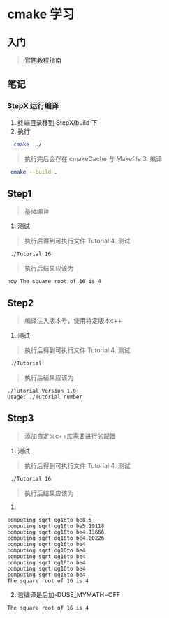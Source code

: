 # cmake 学习

## 入门

> [官网教程指南](https://cmake.org/cmake/help/latest/guide/tutorial/index.html#guide:CMake%20Tutorial)

## 笔记

### StepX 运行编译

1. 终端目录移到 StepX/build 下
2. 执行

```bash
  cmake ../
```

> 执行完后会存在 cmakeCache 与 Makefile 3. 编译

```bash
 cmake --build .
```

## Step1
> 基础编译
1. 测试

> 执行后得到可执行文件 Tutorial 4. 测试

```bash
 ./Tutorial 16
```

> 执行后结果应该为 
```
now The square root of 16 is 4
```

## Step2
> 编译注入版本号，使用特定版本c++
1. 测试

> 执行后得到可执行文件 Tutorial 4. 测试

```bash
 ./Tutorial 
```

> 执行后结果应该为 
```
./Tutorial Version 1.0
Usage: ./Tutorial number
```

## Step3
> 添加自定义c++库需要进行的配置
1. 测试

> 执行后得到可执行文件 Tutorial 4. 测试

```bash
 ./Tutorial 16
```

> 执行后结果应该为 
1. 
```
computing sqrt og16to be8.5
computing sqrt og16to be5.19118
computing sqrt og16to be4.13666
computing sqrt og16to be4.00226
computing sqrt og16to be4
computing sqrt og16to be4
computing sqrt og16to be4
computing sqrt og16to be4
computing sqrt og16to be4
computing sqrt og16to be4
The square root of 16 is 4
```
2. 若编译是后加-DUSE_MYMATH=OFF
```
The square root of 16 is 4
```